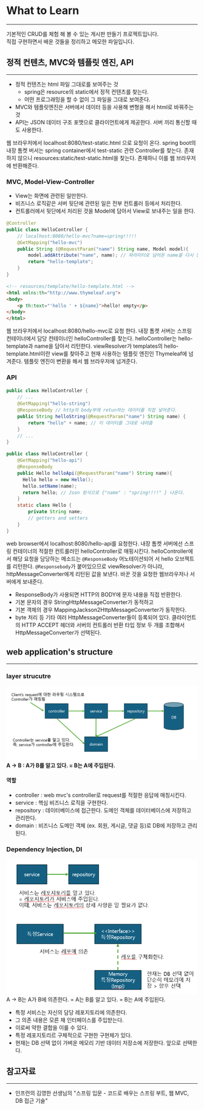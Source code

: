 # What to Learn

---
기본적인 CRUD를 체험 해 볼 수 있는 게시판 만들기 프로젝트입니다. <br>
직접 구현하면서 배운 것들을 정리하고 메모한 파일입니다.

## 정적 컨텐츠, MVC와 템플릿 엔진, API

---
- 정적 컨텐츠는 html 파일 그대로를 보여주는 것
    - spring은 resource의 static에서 정적 컨텐츠를 찾는다.
    - 어떤 프로그래밍을 할 수 없이 그 파일을 그대로 보여준다.
- MVC와 템플릿엔진은 서버에서 데이터 등을 사용해 변형을 해서 html로 바꿔주는 것
- API는 JSON 데이터 구조 포맷으로 클라이언트에게 제공한다. 서버 끼리 통신할 때도 사용한다.

웹 브라우저에서 localhost:8080/test-static.html 으로 요청이 온다.
spring boot의 내장 톰켓 버서는 spring container에서 test-static 관련 Controller를 찾는다.
존재하지 않으니 resources:static/test-static.html을 찾는다.
존재하니 이를 웹 브라우저에 반환해준다.

### MVC, Model-View-Controller
- View는 화면에 관련된 일만한다.
- 비즈니스 로직같은 서버 뒷단에 관련된 일은 전부 컨트롤러 등에서 처리한다.
- 컨트롤러에서 뒷단에서 처리된 것을 Model에 담아서 View로 보내주는 일을 한다.
```Java
@Controller
public class HelloController {
    // localhost:8080/hello-mvc?name=spring!!!!!
    @GetMapping("hello-mvc")
    public String (@RequestParam("name") String name, Model model){
        model.addAttribute("name", name); // 파라미터로 넘어온 name을 다시 넘겨준다.
        return "hello-template";
    }
}
```
```html
<!-- resources/template/hello-template.html -->
<html xmlns:th="http://www.thymeleaf.org">
<body>
    <p th:text="'hello ' + ${name}">hello! empty</p>
</body>
</html>
```
웹 브라우저에서 localhost:8080/hello-mvc로 요청 한다.
내장 톰켓 서버는 스프링 컨테이너에서 담당 컨테이너인 helloController를 찾는다.
helloController는 hello-template과 name을 담아서 리턴한다.
viewResolver가 templates의 hello-template.html이란 view를 찾아주고 현재 사용하는 템플릿 엔진인 Thymeleaf에 넘겨준다.
템플릿 엔진이 변환을 해서 웹 브라우저에 넘겨준다.

### API
```Java
public class HelloController {
    // ...
    @GetMapping("hello-string")
    @ResponseBody // http의 body부에 retun하는 데이터를 직접 넣어준다.
    public String helloString(@RequestParam("name") String name) {
        return "hello" + name; // 이 데이터를 그대로 내려줌
    }
    // ...
}
```

```Java
public class HelloController {
    @GetMapping("hello-api")
    @ResponseBody
    public Hello helloApi(@RequestParam("name") String name){
      Hello hello = new Hello();
      hello.setName(name);
      return hello; // Json 방식으로 {"name" : "spring!!!!" } 나온다.
    }
    static class Hello {
        private String name;
        // getters and setters
    }
}
```
web browser에서 localhost:8080/hello-api를 요청한다.
내장 톰켓 서버에선 스프링 컨테이너의 적절한 컨트롤러인 helloController로 매핑시킨다.
helloController에서 해당 요청을 담당하는 메소드는 `@ResponseBody` 어노테이션되어 서 hello 오브젝트를 리턴한다.
`@Responsebody`가 붙어있으므로 viewResolver가 아니라, httpMessageConverter에게 리턴된 값을 보낸다.
바꾼 것을 요청한 웹브라우저나 서버에게 보내준다.
- ResponseBody가 사용되면 HTTP의 BODY에 문자 내용을 직접 반환한다.
- 기본 문자의 경우 StringHttpMessageConverter가 동적하고
- 기본 객체의 경우 MappingJackson2HttpMessageConverter가 동작한다.
- byte 처리 등 기타 여러 HttpMessageConverter들이 등록되어 있다.
  클라이언트의 HTTP ACCEPT 헤더와 서버의 컨트롤러 반환 타입 정보 두 개를 조합해서 HttpMessageConverter가 선택된다.

## web application's structure

---
### layer strucutre

![img](./resources/webapp-layer-strucutre.png)
<b>A -> B : A가 B를 알고 있다. = B는 A에 주입된다.</b>
#### 역할
- controller : web mvc's controller로 request를 적절한 응답에 매칭시킨다.
- service : 핵심 비즈니스 로직을 구현한다.
- repository : 데이터베이스에 접근한다. 도메인 객체를 데이터베이스에 저장하고 관리한다.
- domain : 비즈니스 도메인 객체 (ex. 회원, 게시글, 댓글 등)로 DB에 저장하고 관리된다.

### Dependency Injection, DI
![img](./resources/di.png)
A -> B는 A가 B에 의존한다. = A는 B를 알고 있다. = B는 A에 주입된다.<br>
- 특정 서비스는 자신의 담당 레포지토리에 의존한다.
- 그 의존 내용은 모른 채 인터페이스를 주입받는다.
- 이로써 약한 결합을 이룰 수 있다.
- 특정 레포지토리르 구체적으로 구현한 구현체가 있다.
- 현재는 DB 선택 없이 가벼운 메모리 기반 데이터 저장소에 저장한다. 앞으로 선택한다.

## 참고자료

---
- 인프런의 김영한 선생님의 "스프링 입문 - 코드로 배우는 스프링 부트, 웹 MVC, DB 접근 기술"